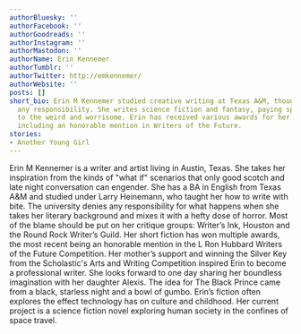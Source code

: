 ```yaml
---
authorBluesky: ''
authorFacebook: ''
authorGoodreads: ''
authorInstagram: ''
authorMastodon: ''
authorName: Erin Kennemer
authorTumblr: ''
authorTwitter: http://emkennemer/
authorWebsite: ''
posts: []
short_bio: Erin M Kennemer studied creative writing at Texas A&M, though they deny
  any responsibility. She writes science fiction and fantasy, paying special attention
  to the weird and worrisome. Erin has received various awards for her short stories,
  including an honorable mention in Writers of the Future.
stories:
- Another Young Girl
---
```


Erin M Kennemer is a writer and artist living in Austin, Texas. She takes her inspiration from the kinds of "what if" scenarios that only good scotch and late night conversation can engender. She has a BA in English from Texas A&M and studied under Larry Heinemann, who taught her how to write with bite. The university denies any responsibility for what happens when she takes her literary background and mixes it with a hefty dose of horror. Most of the blame should be put on her critique groups: Writer’s Ink, Houston and the Round Rock Writer’s Guild. Her short fiction has won multiple awards, the most recent being an honorable mention in the L Ron Hubbard Writers of the Future Competition. Her mother’s support and winning the Silver Key from the Scholastic's Arts and Writing Competition inspired Erin to become a professional writer. She looks forward to one day sharing her boundless imagination with her daughter Alexis. The idea for The Black Prince came from a black, starless night and a bowl of gumbo. Erin’s fiction often explores the effect technology has on culture and childhood. Her current project is a science fiction novel exploring human society in the confines of space travel.